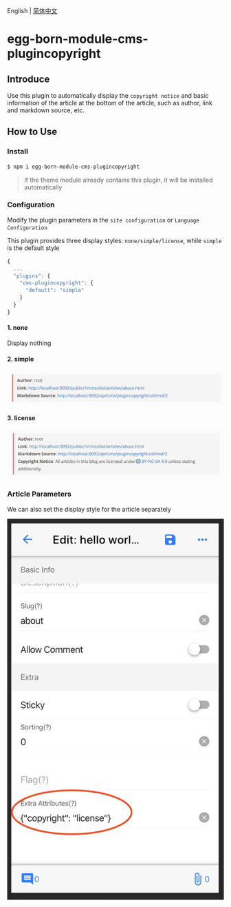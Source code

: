 English | [简体中文](./README.zh-CN.md)

# egg-born-module-cms-plugincopyright

## Introduce

Use this plugin to automatically display the `copyright notice` and basic information of the article at the bottom of the article, such as author, link and markdown source, etc.

## How to Use

### Install

``` bash
$ npm i egg-born-module-cms-plugincopyright
```

> If the theme module already contains this plugin, it will be installed automatically

### Configuration

Modify the plugin parameters in the `site configuration` or `Language Configuration`

This plugin provides three display styles: `none/simple/license`, while `simple` is the default style

``` javascript
{
  ...
  "plugins": {
    "cms-plugincopyright": {
      "default": "simple"
    }
  }
}
```

#### 1. none

Display nothing

#### 2. simple

![](./docs/en-us/assets/images/simple.png)

#### 3. license

![](./docs/en-us/assets/images/license.png)

### Article Parameters

We can also set the display style for the article separately

![](./docs/en-us/assets/images/article-extra.png)
